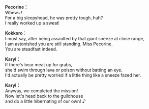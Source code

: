 # 

  
**Pecorine：**  
Whew~!  
For a big sleepyhead, he was pretty tough, huh?  
I really worked up a sweat!  
  
**Kokkoro：**  
I must say, after being assaulted by that giant sneeze at close range,  
I am astonished you are still standing, Miss Pecorine.  
You are steadfast indeed.  
  
**Karyl：**  
If there's bear meat up for grabs,  
she'd swim through lava or poison without batting an eye.  
I'd actually be pretty worried if a little thing like a sneeze fazed her.  
  
**Karyl：**  
Anyway, we completed the mission!  
Now let's head back to the guildhouse  
and do a little hibernating of our own! ♪  
